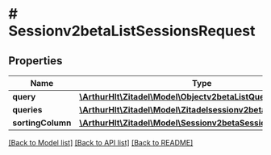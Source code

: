 # # Sessionv2betaListSessionsRequest

## Properties

Name | Type | Description | Notes
------------ | ------------- | ------------- | -------------
**query** | [**\ArthurHlt\Zitadel\Model\Objectv2betaListQuery**](Objectv2betaListQuery.md) |  | [optional]
**queries** | [**\ArthurHlt\Zitadel\Model\Zitadelsessionv2betaSearchQuery[]**](Zitadelsessionv2betaSearchQuery.md) |  | [optional]
**sortingColumn** | [**\ArthurHlt\Zitadel\Model\Sessionv2betaSessionFieldName**](Sessionv2betaSessionFieldName.md) |  | [optional]

[[Back to Model list]](../../README.md#models) [[Back to API list]](../../README.md#endpoints) [[Back to README]](../../README.md)

